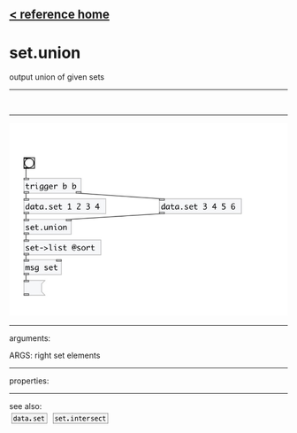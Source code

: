 [< reference home](index.html)
---

# set.union


output union of given sets

---

<br>


---


![example](examples/set.union-example.jpg)

---
arguments:

ARGS: right set elements<br>

---
properties:


---
see also:<br>
[![data.set](img/object_data.set.png)](data.set.html)
[![set.intersect](img/object_set.intersect.png)](set.intersect.html)
